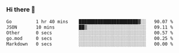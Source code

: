 ### Hi there 👋

<!--START_SECTION:waka-->

```txt
Go         1 hr 40 mins    ██████████████████████▓░░   90.07 %
JSON       10 mins         ██▒░░░░░░░░░░░░░░░░░░░░░░   09.11 %
Other      0 secs          ░░░░░░░░░░░░░░░░░░░░░░░░░   00.57 %
go.mod     0 secs          ░░░░░░░░░░░░░░░░░░░░░░░░░   00.25 %
Markdown   0 secs          ░░░░░░░░░░░░░░░░░░░░░░░░░   00.00 %
```

<!--END_SECTION:waka-->

<!--
**jerry-shao/jerry-shao** is a ✨ _special_ ✨ repository because its `README.md` (this file) appears on your GitHub profile.

Here are some ideas to get you started:

- 🔭 I’m currently working on ...
- 🌱 I’m currently learning ...
- 👯 I’m looking to collaborate on ...
- 🤔 I’m looking for help with ...
- 💬 Ask me about ...
- 📫 How to reach me: ...
- 😄 Pronouns: ...
- ⚡ Fun fact: ...
-->
